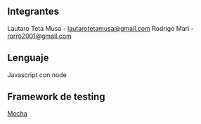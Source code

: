 ## Integrantes
Lautaro Teta Musa - lautarotetamusa@gmail.com 
Rodrigo Marí - rorro2001@gmail.com

## Lenguaje
Javascript con node

## Framework de testing
[Mocha](https://mochajs.org/)
